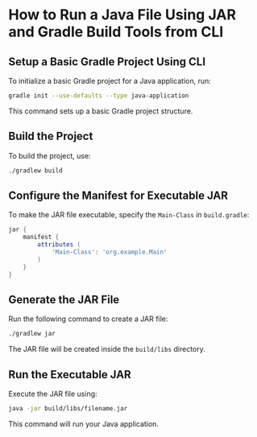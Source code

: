 # How to Run a Java File Using JAR and Gradle Build Tools from CLI

## Setup a Basic Gradle Project Using CLI
To initialize a basic Gradle project for a Java application, run:

```sh
gradle init --use-defaults --type java-application
```
This command sets up a basic Gradle project structure.

## Build the Project
To build the project, use:

```sh
./gradlew build
```

## Configure the Manifest for Executable JAR
To make the JAR file executable, specify the `Main-Class` in `build.gradle`:

```groovy
jar {
    manifest {
        attributes (
            'Main-Class': 'org.example.Main'
        )
    }
}
```

## Generate the JAR File
Run the following command to create a JAR file:

```sh
./gradlew jar
```
The JAR file will be created inside the `build/libs` directory.

## Run the Executable JAR
Execute the JAR file using:

```sh
java -jar build/libs/filename.jar
```
This command will run your Java application.

